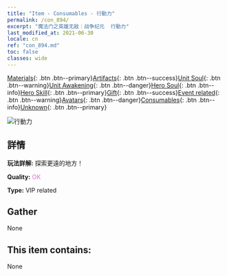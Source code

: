 ```yaml
---
title: "Item - Consumables - 行動力"
permalink: /con_894/
excerpt: "魔法门之英雄无敌：战争纪元  行動力"
last_modified_at: 2021-06-30
locale: cn
ref: "con_894.md"
toc: false
classes: wide
---
```

 [Materials](/ItemsCN/){: .btn .btn--primary}[Artifacts](/ItemsCN/Artifacts/){: .btn .btn--success}[Unit Soul](/ItemsCN/UnitSoul/){: .btn .btn--warning}[Unit Awakening](/ItemsCN/UnitAwakening/){: .btn .btn--danger}[Hero Soul](/ItemsCN/HeroSoul/){: .btn .btn--info}[Hero Skill](/ItemsCN/HeroSkill/){: .btn .btn--primary}[Gift](/ItemsCN/Gift/){: .btn .btn--success}[Event related](/ItemsCN/Events/){: .btn .btn--warning}[Avatars](/ItemsCN/Avatars/){: .btn .btn--danger}[Consumables](/ItemsCN/Consumables/){: .btn .btn--info}[Unknown](/ItemsCN/Unknown/){: .btn .btn--primary}

 ![行動力](/images/t/i_111.png)

## 詳情
 **玩法詳解:** 探索更遠的地方！

 **Quality:** <span style="color: #DA70D6">OK</span>

 **Type:** VIP related

## Gather

  None

## This item contains:

  None

